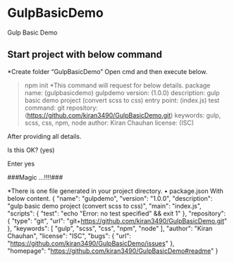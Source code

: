 # GulpBasicDemo
Gulp Basic Demo

## Start project with below command
*Create folder “GulpBasicDemo”
Open cmd and then execute below.
> npm init
*This command will request for below details.
package name: (gulpbasicdemo) gulpdemo
version: (1.0.0)
description: gulp basic demo project (convert scss to css)
entry point: (index.js)
test command:
git repository: (https://github.com/kiran3490/GulpBasicDemo.git)
keywords: gulp, scss, css, npm, node
author: Kiran Chauhan
license: (ISC)

After providing all details.

Is this OK? (yes)

Enter 
yes

###Magic …!!!!###

*There is one file generated in your project directory.
•	package.json
With below content.
{
  "name": "gulpdemo",
  "version": "1.0.0",
  "description": "gulp basic demo project (convert scss to css)",
  "main": "index.js",
  "scripts": {
    "test": "echo \"Error: no test specified\" && exit 1"
  },
  "repository": {
    "type": "git",
    "url": "git+https://github.com/kiran3490/GulpBasicDemo.git"
  },
  "keywords": [
    "gulp",
    "scss",
    "css",
    "npm",
    "node"
  ],
  "author": "Kiran Chauhan",
  "license": "ISC",
  "bugs": {
    "url": "https://github.com/kiran3490/GulpBasicDemo/issues"
  },                                                                                                                                                                                            
  "homepage": "https://github.com/kiran3490/GulpBasicDemo#readme"
}                                                                                                                                       
